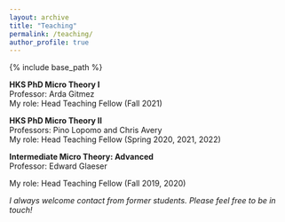 ```yaml
---
layout: archive
title: "Teaching"
permalink: /teaching/
author_profile: true
---
```


{% include base_path %}

**HKS PhD Micro Theory I**  
Professor: Arda Gitmez  
My role: Head Teaching Fellow (Fall 2021)
  
**HKS PhD Micro Theory II**  
Professors: Pino Lopomo and Chris Avery    
My role: Head Teaching Fellow (Spring 2020, 2021, 2022)  
  
**Intermediate Micro Theory: Advanced**  
Professor: Edward Glaeser

My role: Head Teaching Fellow (Fall 2019, 2020)  
  
*I always welcome contact from former students. Please feel free to be in touch!*  
